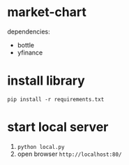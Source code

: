 # market-chart
dependencies:
* bottle
* yfinance
# install library
`pip install -r requirements.txt`
# start local server
1. `python local.py`
2. open browser `http://localhost:80/`